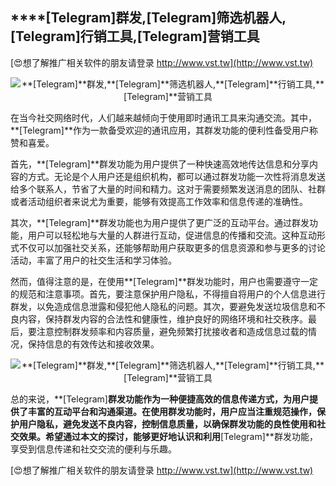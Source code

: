 ## ****[Telegram]**群发,**[Telegram]**筛选机器人,**[Telegram]**行销工具,**[Telegram]**营销工具**

[😍想了解推广相关软件的朋友请登录 http://www.vst.tw](http://www.vst.tw)

 <center><img src="https://vst.tw/MP4/tuiguang/png/1.png" alt="**[Telegram]**群发,**[Telegram]**筛选机器人,**[Telegram]**行销工具,**[Telegram]**营销工具"></center>

在当今社交网络时代，人们越来越倾向于使用即时通讯工具来沟通交流。其中，**[Telegram]**作为一款备受欢迎的通讯应用，其群发功能的便利性备受用户称赞和喜爱。

首先，**[Telegram]**群发功能为用户提供了一种快速高效地传达信息和分享内容的方式。无论是个人用户还是组织机构，都可以通过群发功能一次性将消息发送给多个联系人，节省了大量的时间和精力。这对于需要频繁发送消息的团队、社群或者活动组织者来说尤为重要，能够有效提高工作效率和信息传递的准确性。

其次，**[Telegram]**群发功能也为用户提供了更广泛的互动平台。通过群发功能，用户可以轻松地与大量的人群进行互动，促进信息的传播和交流。这种互动形式不仅可以加强社交关系，还能够帮助用户获取更多的信息资源和参与更多的讨论活动，丰富了用户的社交生活和学习体验。

然而，值得注意的是，在使用**[Telegram]**群发功能时，用户也需要遵守一定的规范和注意事项。首先，要注意保护用户隐私，不得擅自将用户的个人信息进行群发，以免造成信息泄露和侵犯他人隐私的问题。其次，要避免发送垃圾信息和不良内容，保持群发内容的合法性和健康性，维护良好的网络环境和社交秩序。最后，要注意控制群发频率和内容质量，避免频繁打扰接收者和造成信息过载的情况，保持信息的有效传达和接收效果。

 <center><img src="https://vst.tw/MP4/tuiguang/png/0.png" alt="**[Telegram]**群发,**[Telegram]**筛选机器人,**[Telegram]**行销工具,**[Telegram]**营销工具"></center>

总的来说，**[Telegram]**群发功能作为一种便捷高效的信息传递方式，为用户提供了丰富的互动平台和沟通渠道。在使用群发功能时，用户应当注重规范操作，保护用户隐私，避免发送不良内容，控制信息质量，以确保群发功能的良性使用和社交效果。希望通过本文的探讨，能够更好地认识和利用**[Telegram]**群发功能，享受到信息传递和社交交流的便利与乐趣。

[😍想了解推广相关软件的朋友请登录 http://www.vst.tw](http://www.vst.tw)



